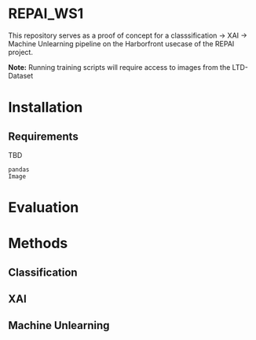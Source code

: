 # REPAI_WS1
This repository serves as a proof of concept for a classsification -> XAI -> Machine Unlearning pipeline on the Harborfront usecase of the REPAI project.

**Note:** Running training scripts will require access to images from the LTD-Dataset 

# Installation


## Requirements
TBD
```
pandas
Image
```
# Evaluation

# Methods

## Classification

## XAI

## Machine Unlearning